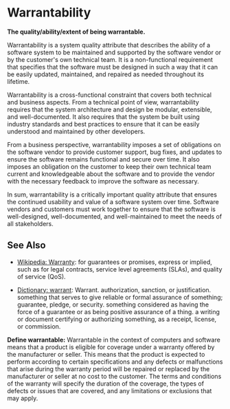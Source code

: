 # Warrantability

**The quality/ability/extent of being warrantable.**

<span data-chatgpt-prompt="explain warrantability (system quality attribute, non-functional requirement, cross-functional constraint )">

Warrantability is a system quality attribute that describes the ability of a software system to be maintained and supported by the software vendor or by the customer's own technical team. It is a non-functional requirement that specifies that the software must be designed in such a way that it can be easily updated, maintained, and repaired as needed throughout its lifetime.

Warrantability is a cross-functional constraint that covers both technical and business aspects. From a technical point of view, warrantability requires that the system architecture and design be modular, extensible, and well-documented. It also requires that the system be built using industry standards and best practices to ensure that it can be easily understood and maintained by other developers.

From a business perspective, warrantability imposes a set of obligations on the software vendor to provide customer support, bug fixes, and updates to ensure the software remains functional and secure over time. It also imposes an obligation on the customer to keep their own technical team current and knowledgeable about the software and to provide the vendor with the necessary feedback to improve the software as necessary.

In sum, warrantability is a critically important quality attribute that ensures the continued usability and value of a software system over time. Software vendors and customers must work together to ensure that the software is well-designed, well-documented, and well-maintained to meet the needs of all stakeholders.

</span>

## See Also

* [Wikipedia: Warranty](https://wikipedia.org/wiki/Warranty): for guarantees or promises, express or implied, such as for legal contracts, service level agreements (SLAs), and quality of service (QoS).

* [Dictionary: warrant](https://www.dictionary.com/browse/warrant): Warrant. authorization, sanction, or justification.
something that serves to give reliable or formal assurance of something; guarantee, pledge, or security.
something considered as having the force of a guarantee or as being positive assurance of a thing. a writing or document certifying or authorizing something, as a receipt, license, or commission.

**Define warrantable:** <span data-chatgpt-prompt="define warrantable (computers and software)">Warrantable in the context of computers and software means that a product is eligible for coverage under a warranty offered by the manufacturer or seller. This means that the product is expected to perform according to certain specifications and any defects or malfunctions that arise during the warranty period will be repaired or replaced by the manufacturer or seller at no cost to the customer. The terms and conditions of the warranty will specify the duration of the coverage, the types of defects or issues that are covered, and any limitations or exclusions that may apply.</span>

